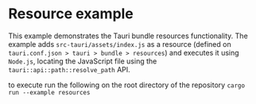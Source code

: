 # Resource example

This example demonstrates the Tauri bundle resources functionality. The example adds `src-tauri/assets/index.js` as a resource (defined on `tauri.conf.json > tauri > bundle > resources`) and executes it using `Node.js`, locating the JavaScript file using the `tauri::api::path::resolve_path` API.

to execute run the following on the root directory of the repository `cargo run --example resources`
